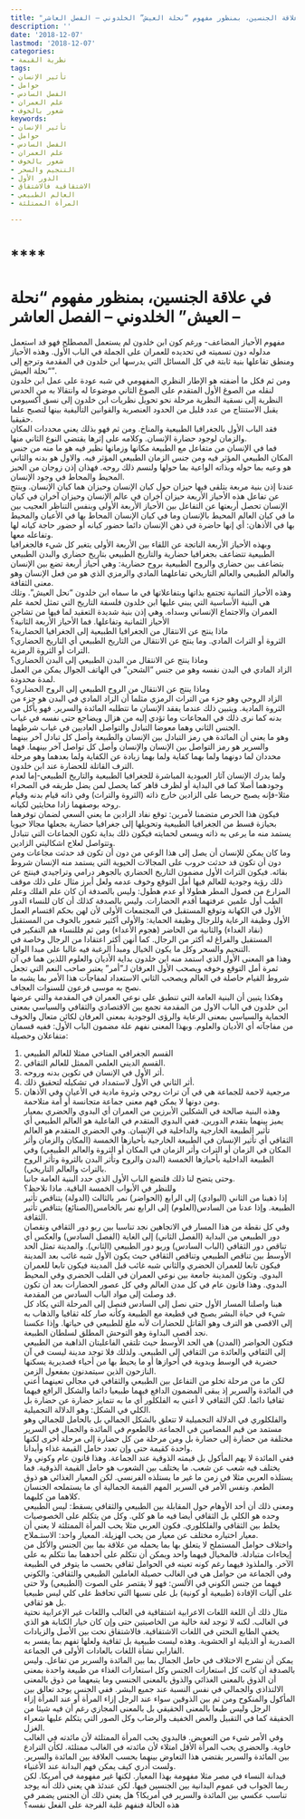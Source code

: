 ```yaml
---
title: "في علاقة الجنسين، بمنظور مفهوم “نحلة العيش” الخلدوني – الفصل العاشر"
description: ''
date: '2018-12-07'
lastmod: '2018-12-07'
categories:
- نظرية القيمة
tags:
- تأثير الإنسان
- حوامل
- الفصل السادس
- علم العمران
- شعور بالخوف
keywords:
- تأثير الإنسان
- حوامل
- الفصل السادس
- علم العمران
- شعور بالخوف
- التنجيم والسحر
- الدور الأول
- الاشتقاقية فالاشتقاق
- العالم الطبيعي
- المرأة الممتلئة

---
```

# ****

# **في علاقة الجنسين، بمنظور مفهوم “نحلة العيش” الخلدوني – الفصل العاشر –**

مفهوم الأحياز المضاعف- ورغم كون ابن خلدون لم يستعمل المصطلح فهو قد استعمل مدلوله دون تسميته في تحديده للعمران على الجملة في الباب الأول. وهذه الأحياز ومنطق تفاعلها بنية ثابتة في كل المسائل التي يدرسها ابن خلدون في المقدمة وترجع إلى “نحلة العيش”.  
ومن ثم فكل ما أضفته هو الإطار النظري المفهومي في شبه عودة على عمل ابن خلدون لنقله من الصوغ الأول المتقدم على الصوغ الثاني موضوعا له وانتقالا به من الحدس النظرية إلى نسقية النظرية مرحلة نحو تحويل نظريات ابن خلدون إلى نسق أكسيومي يقبل الاستنتاج من عدد قليل من الحدود العنصرية والقوانين التأليفية بينها لتصبح علما حقيقيا.  
فقد الباب الأول بالجغرافيا الطبيعية والمناخ. ومن ثم فهو بذلك يعني محددات المكان والزمان لوجود حضارة الإنسان. وكلامه على إثرها يقتضي النوع الثاني منها.  
فما في الإنسان من متفاعل مع الطبيعة مكانها وزمانها نظير فيه هو ما منه من جنس المكان الطبيعي المؤثر فيه ومن جنس الزمان الطبيعي المؤثر فيه. والاول هو بدنه والثاني هو وعيه بما حوله وبذاته الواعية بما حولها ولنسم ذلك روحه. فهذان إذن زوجان من الحيز المحيط والمحاط في وجود الإنسان.  
عندنا إذن بنية مربعة يتلقى فيها حيزان حول كيان الإنسان وحيزان هما كيان الإنسان. وينتج عن تفاعل هذه الأحياز الأربعة حيزان آخران في عالم الإنسان وحيزان آخران في كيان الإنسان تحصل أربعتها عن التفاعل بين الأحياز الأربعة الأولى وبنفس التناظر العجيب بين ما في كيان العالم المحيط بالإنسان وما في كيان الإنسان المحاط بها في الأعيان والمحيط بها في الأذهان: أي إنها حاضرة في ذهن الإنسان دائما حضور كيانه أو حضور حاجة كيانه لها وتفاعله معها.  
وبهذه الأحياز الأربعة الناتجة عن اللقاء بين الأربعة الأولى يتغير كل شيء فالجغرافيا الطبيعية تتضاعف بجغرافيا حضارية والتاريخ الطبيعي بتاريخ حضاري والبدن الطبيعي بتضاعف ببن حضاري والروح الطبيعية بروح حضارية: وهي أحياز أربعة تضع بين الإنسان والعالم الطبيعي والعالم التاريخي تفاعلهما المادي والرمزي الذي هو من فعل الإنسان وهو معنى الثقافة.  
وهذه الأحياز الثمانية تجتمع بذاتها وبتفاعلاتها في ما سماه ابن خلدون “نحل العيش”. وتلك هي البنية الأساسية التي يبني عليها ابن خلدون فلسفة التاريخ التي تمثل لحمة علم العمران والاجتماع الإنساني وسداه. وهي إذن بنية شديدة التعقيد لما فيها من تشاجن الأحياز الثمانية وتفاعلها. فما الأحياز الأربعة الثانية؟  
ماذا ينتج عن الانتقال من الجغرافيا الطبيعية إلى الجغرافيا الحضارية؟  
الثروة أو التراث المادي. وما ينتج عن الانتقال من التاريخ الطبيعي أي التاريخ الحضاري؟ التراث أو الثروة الرمزية.  
وماذا ينتج عن الانتقال من البدن الطبيعي إلى البدن الحضاري؟  
الزاد المادي في البدن نفسه وهو من جنس “الشحن” في الهاتف الجوال يمكن من العمل لمدة محدودة.  
وماذا ينتج عن الانتقال من الروح الطبيعي إلى الروح الحضاري؟  
الزاد الروحي وهو جزء من التراث الرمزي مثلما أن الزاد المادي في البدن هو جزء من الثروة المادية. ويتبين ذلك عندما يفقد الإنسان ما تتطلبه المائدة والسرير. فهو يأكل من بدنه كما نرى ذلك في المجاعات وما تؤدي إليه من هزال ويضاجع حتى نفسه في غياب الجنس الثاني وهما معوضا التبادل والتواصل العاديين في غياب شرطهما.  
وهو ما يعني أن المائدة هي رمز التبادل بين الإنسان والطبيعة وأصل كل تبادل آخر بينهما والسرير هو رمز التواصل بين الإنسان والإنسان وأصل كل تواصل آخر بينهما. فهما محددان لما دونهما ولما بهما كفاية ولما بهما زيادة عن الكفاية ولما بعدهما وهو مرحلة الترف القاتلة للحضارة عند ابن خلدون.  
ولما يدرك الإنسان آثار العبودية المباشرة للجغرافيا الطبيعية والتاريخ الطبيعي-إما لعدم وجودهما أصلا كما في البداية أو لظرف قاهر كما يحصل لمن يضل طريقه في الصحراء مثلا-فإنه يصبح حريصا على الزادين خارج ذاته (الثروة والتراث) وفي ذاته قيام بدنه وقيام روحه بوصفهما زادا محايثين لكيانه.  
فيكون هذا الحرص متضمنا لأمرين: توقع نفاد الزادين ما يعني السعي لضمان توفرهما بحيازة قسط من الجغرافيا الطبيعية وتحويلها إلى جغرافيا حضارية بجعلها مجالا حيويا يستمد منه ما يرعى به ذاته ويسعى لحمايته فيكون ذلك بداية تكون الجماعات التي تتبادل وتتواصل لعلاج اشكاليتي الزادين.  
وما كان يمكن للإنسان أن يصل إلى هذا الوعي من دون أن تكون قد حدثت مجاعات ومن دون أن تكون قد حدثت حروب على المجالات الحيوية التي يستمد منه الإنسان شروط بقائه. فيكون التراث الأول مضمون التاريخ الحضاري بالجوهر درامي وتراجيدي فينتج عن ذلك رؤية وجودية للعالم فيها أمل التوقع وخوف عدمه ولعل أبرز مثال على ذلك موقف المزارع من فصول المطر هطولا أو عدم هطول: وليس بالصدفة أن كان علم الفلك وعلم الطب أول علمين عرفتهما أقدم الحضارات. وليس بالصدفة كذلك أن كان للنساء الدور الأول في الكهانة وتوقع المستقبل في المجتمعات الأولى لأن لهن بحكم اقتسام العمل الأول وظيفة الرعاية وللرجال وظيفة الحماية: والأولى أكثير شعور بالخوف من المستقبل (نقاد الغداء) والثانية من الحاضر (هجوم الأعداء) ومن ثم فللنساء هم التفكير في المستقبل والفراغ له أكثر من الرجال. كما أنهن أكثر اعتقادا من الرجال وخاصة في التنجيم والسحر وكل ما يكون الخيال ومبدأ الرغبة فيه غالبا على مبدا الواقع.  
وهذا هو المعنى الأول الذي استمد منه ابن خلدون بداية الأديان والعلوم اللذين هما في آن ثمرة أمل التوقع وخوفه ويصحب الأول العرفان لـ”أمر” يعتبر صاحب النعم التي تجعل شروط القيام حاصلة في العالم ويصحب الثاني الاستعداد لمفاجآت هذا الأمر بما يشبه ما نصح به موسى فرعون للسنوات العجاف.  
وهكذا يتبين أن البنية العامة التي تنطبق على نوعي العمران في المقدمة والتي عرضها ابن خلدون في الباب الاول من المقدمة تجمع بين الاقتصادي والثقافي والسياسي بمعنى الحماية والسياسي بمعنى الرعاية والرؤى الوجودية بمعنى العرفان لكائن متعال والخوف من مفاجآته أي الأديان والعلوم. وبهذا المعنى نفهم علة مضمون الباب الأول: ففيه قسمان متفاعلان وحصيلة:  
1. القسم الجغرافي المناخي ممثلا للعالم الطبيعي  
2. القسم الديني العلمي الممثل للعالم الثقافي.  
3. أثر الأول في الإنسان في تكوين بدنه وروحه.  
4. أثر الثاني في الأول لاستمداد في تشكيله لتحقيق ذلك.  
5. مرجعية لاحمة للجماعة هي في آن تراث روحي وثروة مادية في الأعيان وفي الأذهان ومن دونها لا يمكن فهم معنى جماعة متجانسة أو أمة متلاحمة.  
وهذه البنية صالحة في الشكلين الأبرزين من العمران أي البدوي والحضري بمعيار يميز بينهما بتقدم الدورين. ففي البدوي المتقدم في الفاعلية هو العالم الطبيعي أي تأثير الطبيعة الخارجية والداخلية في الإنسان. وفي الحضري المتقدم هو العالم الثقافي أي تأثير الإنسان في الطبيعة الخارجية بأحيازها الخمسة (المكان والزمان وأثر المكان في الزمان أو التراث وأثر الزمان في المكان أو الثروة والعالم الطبيعي) وفي الطبيعة الداخلية بأحيازها الخمسة (البدن والروح وتأثر البدن بالثروة وتأثر الروح بالتراث والعالم التاريخي).  
وحتى يتضح لنا ذلك فلنضع الباب الأول الذي حدد البنية العامة جانبا.  
وللنظر في الأبواب الخمسة الباقية. ماذا نلاحظ؟  
إذا ذهبنا من الثاني (البوادي) إلى الرابع (الحواضر) نمر بالثالث (الدولة) يتناقص تأثير الطبيعة. وإذا عدنا من السادس(العلوم) إلى الرابع نمر بالخامس(الصنائع) يتناقص تأثير الثقافة.  
وفي كل نقطة من هذا المسار في الاتجاهين نجد تناسبا بين ربو دور الثقافي ونقصان دور الطبيعي من البداية (الفصل الثاني) إلى الغاية (الفصل السادس) والعكس أي تناقص دور الثقافي (الباب السادس) وربو دور الطبيعي (الثاني). والمدينة تمثل الحد الأوسط بين تناقص الطبيعي وتناقص الثقافي حيث يكون الأول شبه غائب بعد المدينة فيكون تابعا للعمران الحضري والثاني شبه غائب قبل المدينة فيكون تابعا للعمران البدوي. وتكون المدينة جامعة بين نوعي العمران في القلب الحضري وفي المحيط البدوي. وهذا قانون عام في كل مدن العالم وفي كل عصور الحضارات بعد أن تكون قد وصلت إلى مواد الباب السادس من المقدمة.  
هبنا واصلنا المسار الأول حتى نصل إلى السادس فنصل إلى المرحلة التي يكاد كل شيء في حياة البشر يصبح في قطيعة مع الطبيعة وكأنه صار كله ثقافيا والذهاب به إلى الاقصى هو الترف وهو القاتل للحضارات لأنه ملغ للطبيعي في حياتها. وإذا عكسنا نجد أقصى البداوة وهو التوحش المطلق لسلطان الطبيعة.  
فتكون الحواضر (المدن) هي الحد الأوسط حيث تلتقي الفاعليتان الذاهبة من الطبيعي إلى الثقافي والعائدة من الثقافي إلى الطبيعي. ولذلك فلا توجد مدينة ليست في آن حضرية في الوسط وبدوية في أحوازها أو ما يحيط بها من أحياء قصديرية يسكنها النازحون الذين سيتمدنون بمفعول الزمن.  
لكن ما من مرحلة تخلو من التفاعل بين الطبيعي والثقافي في مجالي تعينهما أعني في المائدة والسرير إذ يبقى المضمون الدافع فيهما طبيعيا دائما والشكل الرافع فيهما ثقافيا دائما. لكن الثقافي لا أعني به الفلكلور أي ما به تتمايز حضارة عن حضارة بل الكلي في الشكل: وهو الدلالة التجميلية.  
والفلكلوري في الدلالة التجميلية لا تتعلق بالشكل الجمالي بل بالحامل للجمالي وهو مستمد من قيم المضامين في الجماعة. فالطعوم في المائدة والجمال في السرير مختلفة من حضارة إلى حضارة بل ومن مرحلة من كل حضارة إلى مرحلة أخرى لكنها واحدة كقيمة حتى وإن تعدد حامل القيمة غذاء وأبدانا.  
ففي المائدة لا يهم المأكول بل قيمته الذوقية عند الجماعة. وهذا قانون عام وكوني ولا يختلف فيه شعب عن شعب. ما يختلف بين الشعوب هو حامل القيمة الذوقية. فما يستلذه العربي مثلا في زمن ما غير ما يستلذه الفرنسي. لكن المعيار الغذائي هو ذوق الطعم. ونفس الأمر في السرير المهم القيمة الجمالية أي ما يستملحه الجنسان كلاهما من كليهما.  
ومعنى ذلك أن أحد الأوهام حول المقابلة بين الطبيعي والثقافي يسقط: ليس الطبيعي وحده هو الكلي بل الثقافي أيضا فيه ما هو كلي. وكل من يتكلم على الخصوصيات يخلط بين الثقافي والفلكلوري. فكون العربي مثلا يحب المرأة الممتلئة لا يعني أن معيار اختياره مختلف عن معيار من يحب الهزيلة. المعيار واحد: الاستـملاح.  
واختلاف حوامل المستملح لا يتعلق بها بما يحمله من علاقة بما بين الجنس والأكل من إيحاءات متبادلة. فالمخيال فيهما واحد ويمكن أن نتكلم على أحدهما بما نتكلم به على الآخر. والملذوذ فيهما رغم كونه تعينه في الحوامل ثقافي بحسب ما يتوفر في الطبيعة وفي الجماعة من حوامل هي في الغالب حصيلة العاملين الطبيعي والثقافي: والكوني فيهما من جنس الكوني في الألسن: فهو لا يقتصر على الصوت (الطبيعي) ولا حتى على آليات الإفادة (طبيعية أو كونية) بل على نسبها التي تحافظ على كلي ليس طبيعيا بل هو ثقافي.  
مثال ذلك أن اللغة اللغات الاعرابية اشتقاقية في الغالب واللغات غير الإعرابية نحتية في الغالب. لكنه لا توجد لغة خالية من الخاصيتين حتى وإن كان خيار الكتابة هو الذي يخفي الطابع النحتي في اللغات الاشتقاقية. فالاشتقاق نحت بين الأصل والزيادات الصدرية أو الذيلية او الحشوية. وهذه ليست طبيعية بل ثقافية ولعلها تفهم بما يفسر به الفارابي نشأة اللغات بالعادات الأولى في الجماعة.  
يمكن أن نشرح الاختلاف في حامل الجمال بما بين المائدة والسرير من تفاعل. وليس بالصدفة أن كانت كل استعارات الجنس وكل استعارات الغذاء من طبيعة واحدة بمعنى أن الذوق بالمعنى الغذائي والذوق بالمعنى الجنسي وما يتبعهما من ذوق بالمعنى الالتذاذي والجمالي في نفس النسبة عند جميع البشر. ففي الجنس يوجد تعالق بين المأكول والمنكوح ومن ثم بين الذوقين سواء عند الرجل إزاء المرأة أو عند المرأة إزاء الرجل وليس طبعا بالمعنى الحقيقي بل بالمعنى المجازي رغم أن فيه شيئا من الحقيقة كما في التقبيل والعض الخفيف والرضاب وكل الصور التي يتكلم عليها شعراء الغزل.  
وفي الأمر شيء من التعويض. فالبدوي يحب المرأة الممتلئة لأن مائدته في الغالب خاوية. والحضري يحب المرأة الأقل امتلاء لأن مائدته في الغالب ممتلئة. لكأن الترادع بين المائدة والسرير يقتضي هذا التعاوض بينهما بحسب العلاقة بين المائدة والسرير. ولست أدري كيف يمكن فهم البدانة عند الأغنياء.  
فبدانة النساء في مصر مثلا مفهومة بهذا المعيار. لكنها غير مفهومة في أمريكا. لكن ربما الجواب في عموم البدانية بين الجنسين فيها. لكن عندئذ هي يعني ذلك أنه يوجد تناسب عكسي بين المائدة والسرير في أمريكا؟ هل يعني ذلك أن الجنس يضمر في هذه الحالة فنفهم غلبة الفرجة على الفعل نفسه؟

###
